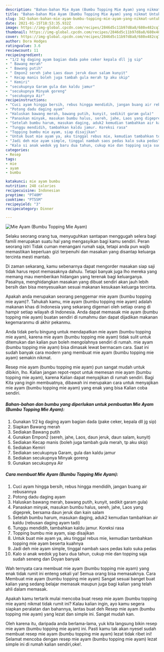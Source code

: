 ```yaml
---
description: "Bahan-bahan Mie Ayam (Bumbu Topping Mie Ayam) yang nikmat Untuk Jualan"
title: "Bahan-bahan Mie Ayam (Bumbu Topping Mie Ayam) yang nikmat Untuk Jualan"
slug: 342-bahan-bahan-mie-ayam-bumbu-topping-mie-ayam-yang-nikmat-untuk-jualan
date: 2021-01-15T18:53:35.932Z
image: https://img-global.cpcdn.com/recipes/2846d5c11b97d8a8/680x482cq70/mie-ayam-bumbu-topping-mie-ayam-foto-resep-utama.jpg
thumbnail: https://img-global.cpcdn.com/recipes/2846d5c11b97d8a8/680x482cq70/mie-ayam-bumbu-topping-mie-ayam-foto-resep-utama.jpg
cover: https://img-global.cpcdn.com/recipes/2846d5c11b97d8a8/680x482cq70/mie-ayam-bumbu-topping-mie-ayam-foto-resep-utama.jpg
author: Dora Hodges
ratingvalue: 3.6
reviewcount: 11
recipeingredient:
- "1/2 kg daging ayam bagian dada pake ceker kepala dll jg sip"
- " Bawang merah"
- " Bawang putih"
- " Empon2 sereh jahe Laos daun jeruk daun salam kunyit"
- " Kecap manis boleh juga tambah gula merah tp aku skip"
- " Kemiri"
- "secukupnya Garam gula dan kaldu jamur"
- "secukupnya Minyak goreng"
- "secukupnya Air"
recipeinstructions:
- "Cuci ayam hingga bersih, rebus hingga mendidih, jangan buang air rebusannya"
- "Potong dadu daging ayam"
- "Haluskan bawang merah, bawang putih, kunyit, sedikit garam gula)"
- "Panaskan minyak, masukan bumbu halus, sereh, jahe, Laos yang digeprek, bersama daun jeruk dan kain salam"
- "Setelah bumbu harum, masukan daging, aduk2 kemudian tambahkan air kaldu (rebusan daging ayam tadi)"
- "Tunggu mendidih, tambahkan kaldu jamur. Koreksi rasa"
- "Topping bumbu mie ayam, siap disajikan"
- "Untuk buat mie ayam ya, aku tinggal rebus mie, kemudian tambahkan topping mie ayam beserta kuahnya"
- "Jadi deh mie ayam simple, tinggal nambah saos pedas kalo suka pedas"
- "Kalo si anak wedok yg baru dua tahun, cukup mie dan topping saja sudah seneng dan Doyan banyak"
categories:
- Resep
tags:
- mie
- ayam
- bumbu

katakunci: mie ayam bumbu 
nutrition: 248 calories
recipecuisine: Indonesian
preptime: "PT40M"
cooktime: "PT55M"
recipeyield: "3"
recipecategory: Dinner

---
```



![Mie Ayam (Bumbu Topping Mie Ayam)](https://img-global.cpcdn.com/recipes/2846d5c11b97d8a8/680x482cq70/mie-ayam-bumbu-topping-mie-ayam-foto-resep-utama.jpg)

Selaku seorang orang tua, menyuguhkan santapan menggugah selera bagi famili merupakan suatu hal yang mengasyikan bagi kamu sendiri. Peran seorang istri Tidak cuman menangani rumah saja, tetapi anda pun wajib memastikan keperluan gizi terpenuhi dan masakan yang disantap keluarga tercinta mesti mantab.

Di zaman  sekarang, kamu sebenarnya dapat mengorder masakan siap saji tidak harus repot memasaknya dahulu. Tetapi banyak juga lho mereka yang memang mau memberikan hidangan yang terenak bagi keluarganya. Pasalnya, menghidangkan masakan yang dibuat sendiri akan jauh lebih bersih dan bisa menyesuaikan sesuai makanan kesukaan keluarga tercinta. 



Apakah anda merupakan seorang penggemar mie ayam (bumbu topping mie ayam)?. Tahukah kamu, mie ayam (bumbu topping mie ayam) adalah makanan khas di Indonesia yang sekarang digemari oleh setiap orang di hampir setiap wilayah di Indonesia. Anda dapat memasak mie ayam (bumbu topping mie ayam) buatan sendiri di rumahmu dan dapat dijadikan makanan kegemaranmu di akhir pekanmu.

Anda tidak perlu bingung untuk mendapatkan mie ayam (bumbu topping mie ayam), karena mie ayam (bumbu topping mie ayam) tidak sulit untuk ditemukan dan kalian pun boleh mengolahnya sendiri di rumah. mie ayam (bumbu topping mie ayam) bisa dimasak lewat bermacam cara. Saat ini sudah banyak cara modern yang membuat mie ayam (bumbu topping mie ayam) semakin nikmat.

Resep mie ayam (bumbu topping mie ayam) pun sangat mudah untuk dibikin, lho. Kalian jangan repot-repot untuk memesan mie ayam (bumbu topping mie ayam), karena Kalian dapat menyajikan di rumah sendiri. Bagi Kita yang ingin membuatnya, dibawah ini merupakan cara untuk menyajikan mie ayam (bumbu topping mie ayam) yang enak yang bisa Kalian coba sendiri.

<!--inarticleads1-->

##### Bahan-bahan dan bumbu yang diperlukan untuk pembuatan Mie Ayam (Bumbu Topping Mie Ayam):

1. Gunakan 1/2 kg daging ayam bagian dada (pake ceker, kepala dll jg sip)
1. Siapkan  Bawang merah
1. Sediakan  Bawang putih
1. Gunakan  Empon2 (sereh, jahe, Laos, daun jeruk, daun salam, kunyit)
1. Sediakan  Kecap manis (boleh juga tambah gula merah, tp aku skip)
1. Sediakan  Kemiri
1. Sediakan secukupnya Garam, gula dan kaldu jamur
1. Sediakan secukupnya Minyak goreng
1. Gunakan secukupnya Air




<!--inarticleads2-->

##### Cara membuat Mie Ayam (Bumbu Topping Mie Ayam):

1. Cuci ayam hingga bersih, rebus hingga mendidih, jangan buang air rebusannya
1. Potong dadu daging ayam
1. Haluskan bawang merah, bawang putih, kunyit, sedikit garam gula)
1. Panaskan minyak, masukan bumbu halus, sereh, jahe, Laos yang digeprek, bersama daun jeruk dan kain salam
1. Setelah bumbu harum, masukan daging, aduk2 kemudian tambahkan air kaldu (rebusan daging ayam tadi)
1. Tunggu mendidih, tambahkan kaldu jamur. Koreksi rasa
1. Topping bumbu mie ayam, siap disajikan
1. Untuk buat mie ayam ya, aku tinggal rebus mie, kemudian tambahkan topping mie ayam beserta kuahnya
1. Jadi deh mie ayam simple, tinggal nambah saos pedas kalo suka pedas
1. Kalo si anak wedok yg baru dua tahun, cukup mie dan topping saja sudah seneng dan Doyan banyak




Wah ternyata cara membuat mie ayam (bumbu topping mie ayam) yang enak tidak rumit ini enteng sekali ya! Semua orang bisa memasaknya. Cara Membuat mie ayam (bumbu topping mie ayam) Sangat sesuai banget buat kalian yang sedang belajar memasak maupun juga bagi kalian yang telah ahli dalam memasak.

Apakah kamu tertarik mulai mencoba buat resep mie ayam (bumbu topping mie ayam) nikmat tidak rumit ini? Kalau kalian ingin, ayo kamu segera siapkan peralatan dan bahannya, lantas buat deh Resep mie ayam (bumbu topping mie ayam) yang lezat dan simple ini. Sangat mudah kan. 

Oleh karena itu, daripada anda berlama-lama, yuk kita langsung bikin resep mie ayam (bumbu topping mie ayam) ini. Pasti kamu tak akan nyesel sudah membuat resep mie ayam (bumbu topping mie ayam) lezat tidak ribet ini! Selamat mencoba dengan resep mie ayam (bumbu topping mie ayam) lezat simple ini di rumah kalian sendiri,oke!.

